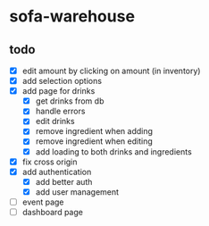 # sofa-warehouse

## todo

- [x] edit amount by clicking on amount (in inventory)
- [x] add selection options
- [x] add page for drinks
  - [x] get drinks from db
  - [x] handle errors
  - [x] edit drinks
  - [x] remove ingredient when adding
  - [x] remove ingredient when editing
  - [x] add loading to both drinks and ingredients
- [x] fix cross origin
- [x] add authentication
  - [x] add better auth
  - [x] add user management
- [ ] event page
- [ ] dashboard page
